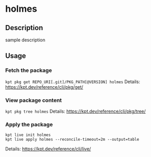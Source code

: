# holmes

## Description
sample description

## Usage

### Fetch the package
`kpt pkg get REPO_URI[.git]/PKG_PATH[@VERSION] holmes`
Details: https://kpt.dev/reference/cli/pkg/get/

### View package content
`kpt pkg tree holmes`
Details: https://kpt.dev/reference/cli/pkg/tree/

### Apply the package
```
kpt live init holmes
kpt live apply holmes --reconcile-timeout=2m --output=table
```
Details: https://kpt.dev/reference/cli/live/

